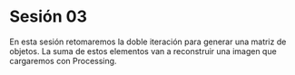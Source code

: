 # Sesión 03

En esta sesión retomaremos la doble iteración para generar una matriz de objetos. La suma de estos elementos van a reconstruir una imagen que cargaremos con Processing. 

